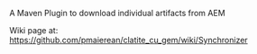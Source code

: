 A Maven Plugin to download individual artifacts from AEM

Wiki page at: https://github.com/pmaierean/clatite_cu_gem/wiki/Synchronizer
